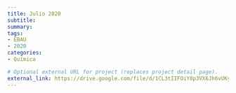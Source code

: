 ```yaml
---
title: Julio 2020
subtitle:
summary:
tags:
- EBAU
- 2020
categories:
- Química

# Optional external URL for project (replaces project detail page).
external_link: https://drive.google.com/file/d/1CL3tIIFOiY8p3VX6Jh6vUKyCW_w9BAVG/view
---
```

